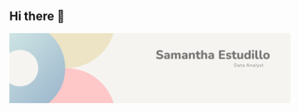 ## Hi there 👋
<div id="header" align="center">
  <img decoding="async" src="Colorful Minimalist  Banner.png" width="800"/>
</div>
